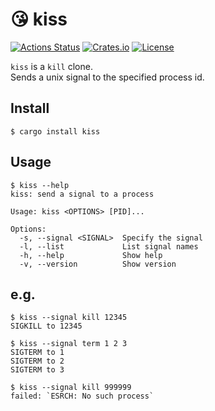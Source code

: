 # 😘 kiss

[![Actions Status](https://github.com/kumavale/kiss/workflows/CI/badge.svg)](https://github.com/kumavale/kiss/actions)
[![Crates.io](https://img.shields.io/crates/v/kiss.svg)](https://crates.io/crates/kiss)
[![License](https://img.shields.io/badge/license-MIT-blue.svg?style=flat)](LICENSE)

`kiss` is a `kill` clone.  
Sends a unix signal to the specified process id.  

## Install

```
$ cargo install kiss
```

## Usage

```
$ kiss --help
kiss: send a signal to a process

Usage: kiss <OPTIONS> [PID]...

Options:
  -s, --signal <SIGNAL>  Specify the signal
  -l, --list             List signal names
  -h, --help             Show help
  -v, --version          Show version
```

## e.g.

```
$ kiss --signal kill 12345
SIGKILL to 12345
```

```
$ kiss --signal term 1 2 3
SIGTERM to 1
SIGTERM to 2
SIGTERM to 3
```

```
$ kiss --signal kill 999999
failed: `ESRCH: No such process`
```

